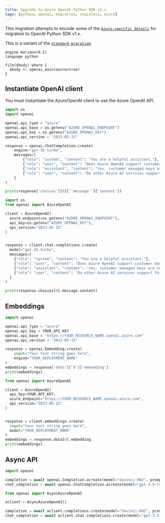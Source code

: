 ```yaml
---
title: Upgrade to Azure OpenAI Python SDK v1.x
tags: [python, openai, migration, stainless, azure]
---
```


This migration attempts to encode some of the [`Azure-specific details`](https://learn.microsoft.com/en-us/azure/ai-services/openai/how-to/migration) for migration to OpenAI Python SDK v1.x.

This is a variant of the [`standard migration`](https://github.com/getgrit/python/blob/main/.grit/patterns/openai.md).


```grit
engine marzano(0.1)
language python

file($body) where {
  $body <: openai_main(azure=true)
}
```

## Instantiate OpenAI client

You must instantiate the AzureOpenAI client to use the Azure OpenAI API.

```python
import os
import openai

openai.api_type = "azure"
openai.api_base = os.getenv("AZURE_OPENAI_ENDPOINT")
openai.api_key = os.getenv("AZURE_OPENAI_KEY")
openai.api_version = "2023-05-15"

response = openai.ChatCompletion.create(
    engine="gpt-35-turbo",
    messages=[
        {"role": "system", "content": "You are a helpful assistant."},
        {"role": "user", "content": "Does Azure OpenAI support customer managed keys?"},
        {"role": "assistant", "content": "Yes, customer managed keys are supported by Azure OpenAI."},
        {"role": "user", "content": "Do other Azure AI services support this too?"}
    ]
)

print(response['choices'][0][`'message'`]['content'])
```

```python
import os
from openai import AzureOpenAI

client = AzureOpenAI(
  azure_endpoint=os.getenv("AZURE_OPENAI_ENDPOINT"),
  api_key=os.getenv("AZURE_OPENAI_KEY"),
  api_version="2023-05-15"
)


response = client.chat.completions.create(
  model="gpt-35-turbo",
  messages=[
    {"role": "system", "content": "You are a helpful assistant."},
    {"role": "user", "content": "Does Azure OpenAI support customer managed keys?"},
    {"role": "assistant", "content": "Yes, customer managed keys are supported by Azure OpenAI."},
    {"role": "user", "content": "Do other Azure AI services support this too?"}
  ]
)

print(response.choices[0].message.content)
```

## Embeddings

```python
import openai

openai.api_type = "azure"
openai.api_key = YOUR_API_KEY
openai.api_base = "https://YOUR_RESOURCE_NAME.openai.azure.com"
openai.api_version = "2023-05-15"

response = openai.Embedding.create(
    input="Your text string goes here",
    engine="YOUR_DEPLOYMENT_NAME"
)
embeddings = response['data'][`0`]['embedding']
print(embeddings)
```

```python
from openai import AzureOpenAI

client = AzureOpenAI(
  api_key=YOUR_API_KEY,
  azure_endpoint="https://YOUR_RESOURCE_NAME.openai.azure.com",
  api_version="2023-05-15"
)


response = client.embeddings.create(
  input="Your text string goes here",
  model="YOUR_DEPLOYMENT_NAME"
)
embeddings = response.data[0].embedding
print(embeddings)
```

## Async API

```python
import openai

completion = await openai.Completion.acreate(model="davinci-002", prompt="Hello world")
chat_completion = await openai.ChatCompletion.acreate(model="gpt-3.5-turbo", messages=[{"role": "user", "content": "Hello world"}])
```

```python
from openai import AsyncAzureOpenAI

aclient = AsyncAzureOpenAI()

completion = await aclient.completions.create(model="davinci-002", prompt="Hello world")
chat_completion = await aclient.chat.completions.create(model="gpt-3.5-turbo", messages=[{"role": "user", "content": "Hello world"}])
```
